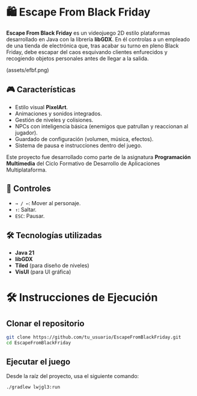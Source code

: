 


# 🛍️ Escape From Black Friday


**Escape From Black Friday** es un videojuego 2D estilo plataformas desarrollado en Java con la librería **libGDX**. En él controlas a un empleado de una tienda de electrónica que, tras acabar su turno en pleno Black Friday, debe escapar del caos esquivando clientes enfurecidos y recogiendo objetos personales antes de llegar a la salida.


(assets/efbf.png)

## 🎮 Características

- Estilo visual **PixelArt**.
- Animaciones y sonidos integrados.
- Gestión de niveles y colisiones.
- NPCs con inteligencia básica (enemigos que patrullan y reaccionan al jugador).
- Guardado de configuración (volumen, música, efectos).
- Sistema de pausa e instrucciones dentro del juego.

Este proyecto fue desarrollado como parte de la asignatura **Programación Multimedia** del Ciclo Formativo de Desarrollo de Aplicaciones Multiplataforma.

## 🧪 Controles

- `→ / ←`: Mover al personaje.
- `↑`: Saltar.
- `ESC`: Pausar.

## 🛠️ Tecnologías utilizadas

- **Java 21**
- **libGDX**
- **Tiled** (para diseño de niveles)
- **VisUI** (para UI gráfica)


# 🛠️ Instrucciones de Ejecución

## Clonar el repositorio

```bash
git clone https://github.com/tu_usuario/EscapeFromBlackFriday.git
cd EscapeFromBlackFriday
```

## Ejecutar el juego

Desde la raíz del proyecto, usa el siguiente comando:

```bash
./gradlew lwjgl3:run  
```
